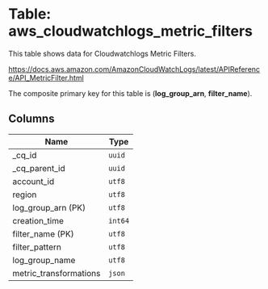 # Table: aws_cloudwatchlogs_metric_filters

This table shows data for Cloudwatchlogs Metric Filters.

https://docs.aws.amazon.com/AmazonCloudWatchLogs/latest/APIReference/API_MetricFilter.html

The composite primary key for this table is (**log_group_arn**, **filter_name**).

## Columns

| Name          | Type          |
| ------------- | ------------- |
|_cq_id|`uuid`|
|_cq_parent_id|`uuid`|
|account_id|`utf8`|
|region|`utf8`|
|log_group_arn (PK)|`utf8`|
|creation_time|`int64`|
|filter_name (PK)|`utf8`|
|filter_pattern|`utf8`|
|log_group_name|`utf8`|
|metric_transformations|`json`|